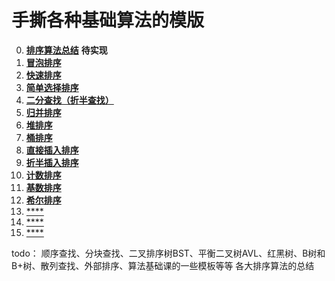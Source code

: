 # 手撕各种基础算法的模版

0. [**排序算法总结**](./算法模版/all_sort.md)   **待实现**
1. [**冒泡排序**](./算法模版/bubble_sort.h)
2. [**快速排序**](./算法模版/quick_sort.h)
3. [**简单选择排序**](./算法模版/select_sort.h)
4. [**二分查找（折半查找）**](./算法模版/binary_search.h)
5. [**归并排序**](./算法模版/merge_sort.h)
6. [**堆排序**](./算法模版/heap_sort.h)
7. [**桶排序**](./算法模版/bucket_sort.h)
8. [**直接插入排序**](./算法模版/insert_sort.h)
9. [**折半插入排序**](./算法模版/binary_insert_sort.h)
10. [**计数排序**](./算法模版/counting_sort.h)
11. [**基数排序**](./算法模版/base_sort.h)
12. [**希尔排序**](./算法模版/shell_sort.h)
13. [****](./算法模版/xxxx.cpp)
14. [****](./算法模版/xxxx.cpp)
15. [****](./算法模版/xxxx.cpp)

todo：
顺序查找、分块查找、二叉排序树BST、平衡二叉树AVL、红黑树、B树和B+树、散列查找、外部排序、算法基础课的一些模板等等
各大排序算法的总结